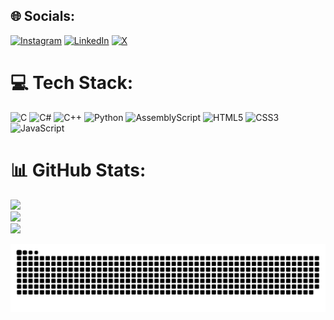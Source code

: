 
## 🌐 Socials:
[![Instagram](https://img.shields.io/badge/Instagram-%23E4405F.svg?logo=Instagram&logoColor=white)](https://instagram.com/b3rkeroglu) [![LinkedIn](https://img.shields.io/badge/LinkedIn-%230077B5.svg?logo=linkedin&logoColor=white)](https://linkedin.com/in/erogluberk) [![X](https://img.shields.io/badge/X-black.svg?logo=X&logoColor=white)](https://x.com/berkerglu) 

# 💻 Tech Stack:
![C](https://img.shields.io/badge/c-%2300599C.svg?style=for-the-badge&logo=c&logoColor=white) ![C#](https://img.shields.io/badge/c%23-%23239120.svg?style=for-the-badge&logo=csharp&logoColor=white) ![C++](https://img.shields.io/badge/c++-%2300599C.svg?style=for-the-badge&logo=c%2B%2B&logoColor=white) ![Python](https://img.shields.io/badge/python-3670A0?style=for-the-badge&logo=python&logoColor=ffdd54) ![AssemblyScript](https://img.shields.io/badge/assembly%20script-%23000000.svg?style=for-the-badge&logo=assemblyscript&logoColor=white) ![HTML5](https://img.shields.io/badge/html5-%23E34F26.svg?style=for-the-badge&logo=html5&logoColor=white) ![CSS3](https://img.shields.io/badge/css3-%231572B6.svg?style=for-the-badge&logo=css3&logoColor=white) ![JavaScript](https://img.shields.io/badge/javascript-%23323330.svg?style=for-the-badge&logo=javascript&logoColor=%23F7DF1E)
# 📊 GitHub Stats:
![](https://github-readme-stats.vercel.app/api?username=berkerglu&theme=neon&hide_border=true&include_all_commits=false&count_private=false)<br/>
![](https://github-readme-streak-stats.herokuapp.com/?user=berkerglu&theme=neon&hide_border=true)<br/>
![](https://github-readme-stats.vercel.app/api/top-langs/?username=berkerglu&theme=neon&hide_border=true&include_all_commits=false&count_private=false&layout=compact)

<picture>
  <source media="(prefers-color-scheme: dark)" srcset="https://raw.githubusercontent.com/berkerglu/berkerglu/output/github-contribution-grid-snake-dark.svg">
  <source media="(prefers-color-scheme: light)" srcset="https://raw.githubusercontent.com/berkerglu/berkerglu/output/github-contribution-grid-snake.svg">
  <img alt="github contribution grid snake animation" src="https://raw.githubusercontent.com/berkerglu/berkerglu/output/github-contribution-grid-snake.svg">
</picture>
